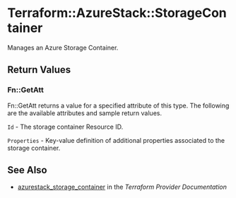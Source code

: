 # Terraform::AzureStack::StorageContainer

Manages an Azure Storage Container.

## Return Values

### Fn::GetAtt

Fn::GetAtt returns a value for a specified attribute of this type. The following are the available attributes and sample return values.

`Id` - The storage container Resource ID.

`Properties` - Key-value definition of additional properties associated to the storage container.

## See Also

* [azurestack_storage_container](https://www.terraform.io/docs/providers/azurestack/r/storage_container.html) in the _Terraform Provider Documentation_